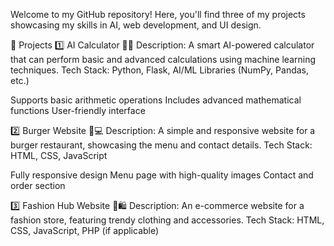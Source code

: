 Welcome to my GitHub repository! Here, you'll find three of my projects showcasing my skills in AI, web development, and UI design.

📌 Projects
1️⃣ AI Calculator 🧠🔢
Description: A smart AI-powered calculator that can perform basic and advanced calculations using machine learning techniques.
Tech Stack: Python, Flask, AI/ML Libraries (NumPy, Pandas, etc.)


Supports basic arithmetic operations
Includes advanced mathematical functions
User-friendly interface


2️⃣ Burger Website 🍔💻
Description: A simple and responsive website for a burger restaurant, showcasing the menu and contact details.
Tech Stack: HTML, CSS, JavaScript


Fully responsive design
Menu page with high-quality images
Contact and order section


3️⃣ Fashion Hub Website 👗🛍
Description: An e-commerce website for a fashion store, featuring trendy clothing and accessories.
Tech Stack: HTML, CSS, JavaScript, PHP (if applicable)



